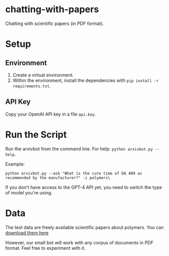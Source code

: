 # chatting-with-papers
Chatting with scientific papers (in PDF format).


# Setup

## Environment

1. Create a virtual environment.
2. Within the environment, install the dependencies with `pip install -r requirements.txt`.

## API Key

Copy your OpenAI API key in a file `api.key`.

# Run the Script

Run the arxivbot from the command line. For help: `python arxivbot.py --help`.

Example:
```
python arxivbot.py --ask "What is the cure time of DA 409 as recommended by the manufacturer?" -i polymers\

```

If you don't have access to the GPT-4 API yet, you need to switch the type of model you're using. 

# Data
The test data are freely available scientific papers about polymers. You can [download them here](https://drive.google.com/drive/folders/1NrDX9KQmqnbqrg7yx-Y5FgWelC24TnGQ?usp=sharing)

However, our small bot will work with any corpus of documents in PDF format. Feel free to experiment with it.

